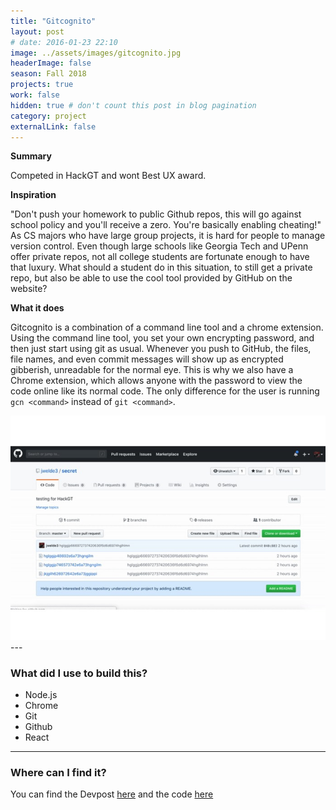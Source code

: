 ```yaml
---
title: "Gitcognito"
layout: post
# date: 2016-01-23 22:10
image: ../assets/images/gitcognito.jpg
headerImage: false
season: Fall 2018
projects: true
work: false
hidden: true # don't count this post in blog pagination
category: project
externalLink: false
---
```



**Summary** 

Competed in HackGT and wont Best UX award.

**Inspiration**

"Don't push your homework to public Github repos, this will go against school policy and you'll receive a zero. You're basically enabling cheating!" As CS majors who have large group projects, it is hard for people to manage version control. Even though large schools like Georgia Tech and UPenn offer private repos, not all college students are fortunate enough to have that luxury. What should a student do in this situation, to still get a private repo, but also be able to use the cool tool provided by GitHub on the website?

**What it does**

Gitcognito is a combination of a command line tool and a chrome extension. Using the command line tool, you set your own encrypting password, and then just start using git as usual. Whenever you push to GitHub, the files, file names, and even commit messages will show up as encrypted gibberish, unreadable for the normal eye. This is why we also have a Chrome extension, which allows anyone with the password to view the code online like its normal code. The only difference for the user is running `gcn <command>` instead of `git <command>`.


<div style="text-align:center"><img src="../assets/images/gitcognito.jpg" /></div>
---

### What did I use to build this?

- Node.js
- Chrome
- Git
- Github
- React

---

### Where can I find it?

You can find the Devpost [here](https://devpost.com/software/gitcognito) and the code [here](https://github.com/andreylukin/gitcognito)

